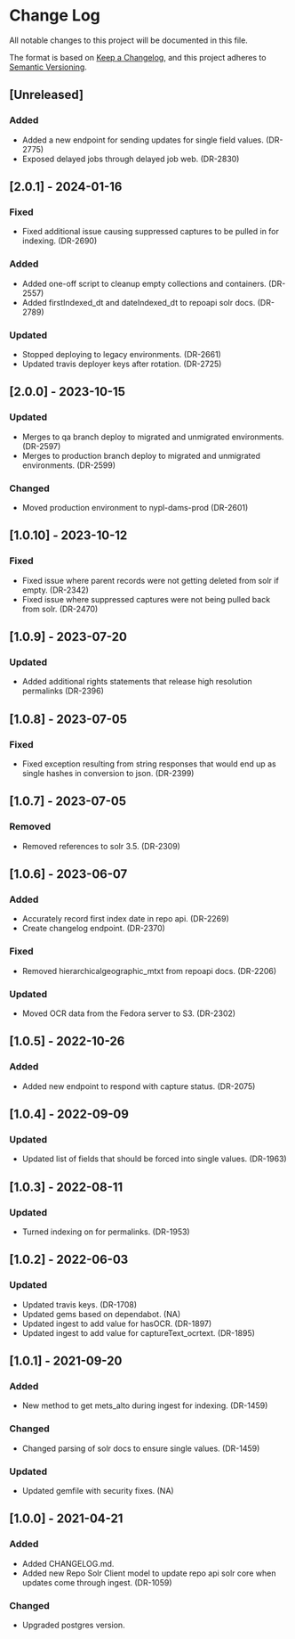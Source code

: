 # Change Log
All notable changes to this project will be documented in this file.

The format is based on [Keep a Changelog](https://keepachangelog.com/en/1.0.0/),
and this project adheres to [Semantic Versioning](https://semver.org/spec/v2.0.0.html).

## [Unreleased]

### Added
- Added a new endpoint for sending updates for single field values. (DR-2775)
- Exposed delayed jobs through delayed job web. (DR-2830)

## [2.0.1] - 2024-01-16

### Fixed
- Fixed additional issue causing suppressed captures to be pulled in for indexing. (DR-2690)

### Added
- Added one-off script to cleanup empty collections and containers. (DR-2557)
- Added firstIndexed_dt and dateIndexed_dt to repoapi solr docs. (DR-2789)

### Updated
- Stopped deploying to legacy environments. (DR-2661)
- Updated travis deployer keys after rotation. (DR-2725)

## [2.0.0] - 2023-10-15

### Updated
- Merges to qa branch deploy to migrated and unmigrated environments. (DR-2597)
- Merges to production branch deploy to migrated and unmigrated environments. (DR-2599)

### Changed
- Moved production environment to nypl-dams-prod (DR-2601)

## [1.0.10] - 2023-10-12

### Fixed
- Fixed issue where parent records were not getting deleted from solr if empty. (DR-2342)
- Fixed issue where suppressed captures were not being pulled back from solr. (DR-2470)

## [1.0.9] - 2023-07-20

### Updated
- Added additional rights statements that release high resolution permalinks (DR-2396)

## [1.0.8] - 2023-07-05

### Fixed
- Fixed exception resulting from string responses that would end up as single hashes in conversion to json. (DR-2399)

## [1.0.7] - 2023-07-05

### Removed
- Removed references to solr 3.5. (DR-2309)

## [1.0.6] - 2023-06-07

### Added
- Accurately record first index date in repo api. (DR-2269)
- Create changelog endpoint. (DR-2370)

### Fixed
- Removed hierarchicalgeographic_mtxt from repoapi docs. (DR-2206)

### Updated
- Moved OCR data from the Fedora server to S3. (DR-2302)

## [1.0.5] - 2022-10-26

### Added
- Added new endpoint to respond with capture status. (DR-2075)

## [1.0.4] - 2022-09-09

### Updated
- Updated list of fields that should be forced into single values. (DR-1963)

## [1.0.3] - 2022-08-11

### Updated
- Turned indexing on for permalinks. (DR-1953)

## [1.0.2] - 2022-06-03

### Updated
- Updated travis keys. (DR-1708)
- Updated gems based on dependabot. (NA)
- Updated ingest to add value for hasOCR. (DR-1897)
- Updated ingest to add value for captureText_ocrtext. (DR-1895)

## [1.0.1] - 2021-09-20

### Added
- New method to get mets_alto during ingest for indexing. (DR-1459)

### Changed
- Changed parsing of solr docs to ensure single values. (DR-1459)

### Updated
- Updated gemfile with security fixes. (NA)

## [1.0.0] - 2021-04-21

### Added
- Added CHANGELOG.md. 
- Added new Repo Solr Client model to update repo api solr core when updates come through ingest. (DR-1059)

### Changed
- Upgraded postgres version. 
